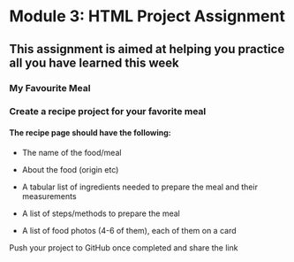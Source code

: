 # Module 3: HTML Project Assignment

## This assignment is aimed at helping you practice all you have learned this week

### My Favourite Meal

### Create a recipe project for your favorite meal

#### The recipe page should have the following:

- The name of the food/meal

- About the food (origin etc)

- A tabular list of ingredients needed to prepare the meal and their measurements

- A list of steps/methods to prepare the meal

- A list of food photos (4-6 of them), each of them on a card


Push your project to GitHub once completed and share the link 
